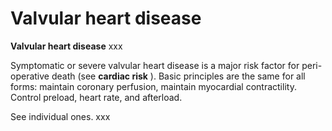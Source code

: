 ---
---
# Valvular heart disease

**Valvular heart disease** xxx

Symptomatic or severe valvular heart disease is a major risk factor for
peri-operative death (see **cardiac risk** ). Basic principles are the
same for all forms: maintain coronary perfusion, maintain myocardial
contractility. Control preload, heart rate, and afterload.

See individual ones. xxx
